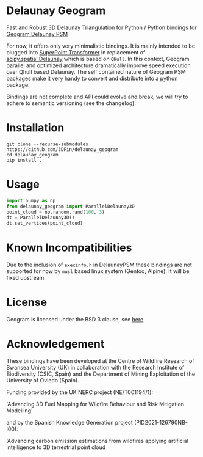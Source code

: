 # Delaunay Geogram

Fast and Robust 3D Delaunay Triangulation for Python / Python bindings for [Geogram Delaunay PSM](https://github.com/BrunoLevy/geogram.psm.Delaunay)

For now, it offers only very minimalistic bindings. 
It is mainly intended to be plugged into [SuperPoint Transformer](https://github.com/drprojects/superpoint_transformer) 
in replacement of [scipy.spatial.Delaunay](https://docs.scipy.org/doc/scipy/reference/generated/scipy.spatial.Delaunay.html) which is based on `QHull`.
In this context, Geogram parallel and optimized architecture dramatically improve speed execution over Qhull based Delaunay.
The self contained nature of Geogram PSM packages make it very handy to convert and distribute into a python package.

Bindings are not complete and API could evolve and break, we will try to adhere to semantic versioning (see the changelog).

# Installation

```console
git clone --recurse-submodules https://github.com/3DFin/delaunay_geogram
cd delaunay_geogram
pip install .
```

# Usage

```python
import numpy as np
from delaunay_geogram import ParallelDelaunay3D
point_cloud = np.random.rand(100, 3)
dt = ParallelDelaunay3D()
dt.set_vertices(point_cloud)
```

# Known Incompatibilities

Due to the inclusion of `execinfo.h` in DelaunayPSM these bindings are not supported for now by `musl` based linux system (Gentoo, Alpine). It will be fixed upstream.

# License


Geogram is licensed under the BSD 3 clause, see [here](https://github.com/BrunoLevy/geogram.psm.Delaunay/blob/main/LICENSE)

# Acknowledgement

These bindings have been developed at the Centre of Wildfire Research of Swansea University (UK) in collaboration with the Research Institute of Biodiversity (CSIC, Spain) and the Department of Mining Exploitation of the University of Oviedo (Spain).

Funding provided by the UK NERC project (NE/T001194/1):

'Advancing 3D Fuel Mapping for Wildfire Behaviour and Risk Mitigation Modelling'

and by the Spanish Knowledge Generation project (PID2021-126790NB-I00):

‘Advancing carbon emission estimations from wildfires applying artificial intelligence to 3D terrestrial point cloud